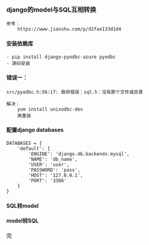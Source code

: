 

### django的model与SQL互相转换
    参考：
        https://www.jianshu.com/p/d2fae133d1d4


#### 安装依赖库
    - pip install django-pyodbc-azure pyodbc
    - 源码安装

#### 错误一：
    src/pyodbc.h:56:17: 致命错误：sql.h：没有那个文件或目录
    
    解决：
        yum install unixodbc-dev
        再重装



#### 配置django databases
```shell
DATABASES = {
    'default': {
        'ENGINE': 'django.db.backends.mysql',
        'NAME': 'db_name',
        'USER': 'user',
        'PASSWORD': 'pass',
        'HOST': '127.0.0.1',
        'PORT': '3306'
    }
}
```

#### SQL转model

#### model转SQL




~~完~~
